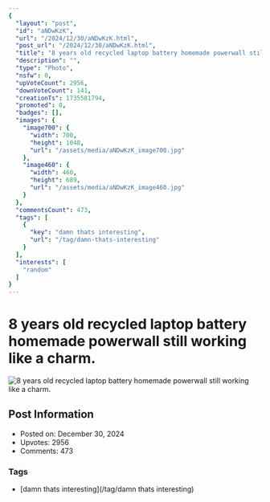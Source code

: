 ```yaml
---
{
  "layout": "post",
  "id": "aNDwKzK",
  "url": "/2024/12/30/aNDwKzK.html",
  "post_url": "/2024/12/30/aNDwKzK.html",
  "title": "8 years old recycled laptop battery homemade powerwall still working like a charm.",
  "description": "",
  "type": "Photo",
  "nsfw": 0,
  "upVoteCount": 2956,
  "downVoteCount": 141,
  "creationTs": 1735581794,
  "promoted": 0,
  "badges": [],
  "images": {
    "image700": {
      "width": 700,
      "height": 1048,
      "url": "/assets/media/aNDwKzK_image700.jpg"
    },
    "image460": {
      "width": 460,
      "height": 689,
      "url": "/assets/media/aNDwKzK_image460.jpg"
    }
  },
  "commentsCount": 473,
  "tags": [
    {
      "key": "damn thats interesting",
      "url": "/tag/damn-thats-interesting"
    }
  ],
  "interests": [
    "random"
  ]
}
---
```


# 8 years old recycled laptop battery homemade powerwall still working like a charm.

![8 years old recycled laptop battery homemade powerwall still working like a charm.](/assets/media/aNDwKzK_image700.jpg)

## Post Information

- Posted on: December 30, 2024
- Upvotes: 2956
- Comments: 473

### Tags

- [damn thats interesting](/tag/damn thats interesting)
